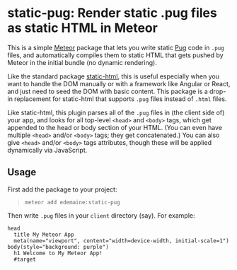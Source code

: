 # static-pug: Render static .pug files as static HTML in Meteor

This is a simple [Meteor](https://www.meteor.com/) package that lets you
write static [Pug](https://pugjs.org/) code in `.pug` files, and automatically
compiles them to static HTML that gets pushed by Meteor in the initial bundle
(no dynamic rendering).

Like the standard package
[static-html](https://atmospherejs.com/meteor/static-html),
this is useful especially when you want to handle the DOM manually or with a
framework like Angular or React, and just need to seed the DOM with basic
content.  This package is a drop-in replacement for static-html that
supports `.pug` files instead of `.html` files.

Like static-html, this plugin parses all of the `.pug` files in (the client
side of) your app, and looks for all top-level `<head>` and `<body>` tags,
which get appended to the head or body section of your HTML.
(You can even have multiple `<head>` and/or `<body>` tags; they get
concatenated.)
You can also give `<head>` and/or `<body>` tags attributes, though these will
be applied dynamically via JavaScript.

## Usage

First add the package to your project:

> `meteor add edemaine:static-pug`

Then write `.pug` files in your `client` directory (say).  For example:

```pug
head
  title My Meteor App
  meta(name="viewport", content="width=device-width, initial-scale=1")
body(style="background: purple")
  h1 Welcome to My Meteor App!
  #target
```
